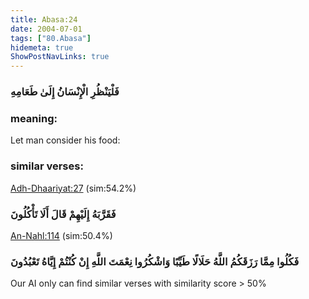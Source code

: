 ```yaml
---
title: Abasa:24
date: 2004-07-01
tags: ["80.Abasa"]
hidemeta: true 
ShowPostNavLinks: true 
---
```

### فَلْيَنْظُرِ الْإِنْسَانُ إِلَىٰ طَعَامِهِ
### meaning: 
Let man consider his food:
### similar verses: 

[Adh-Dhaariyat:27](/51/27) (sim:54.2%)

### فَقَرَّبَهُ إِلَيْهِمْ قَالَ أَلَا تَأْكُلُونَ

[An-Nahl:114](/16/114) (sim:50.4%)

### فَكُلُوا مِمَّا رَزَقَكُمُ اللَّهُ حَلَالًا طَيِّبًا وَاشْكُرُوا نِعْمَتَ اللَّهِ إِنْ كُنْتُمْ إِيَّاهُ تَعْبُدُونَ

Our AI only can find similar verses with similarity score > 50% 


